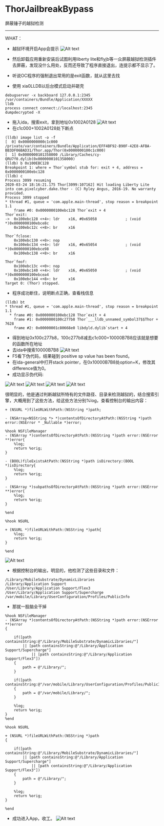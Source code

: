 # ThorJailbreakBypass
屏蔽锤子的越狱检测

---
WHAT：
* 越狱环境开启App会提示
![Alt text](https://github.com/wstclzy2010/ThorJailbreakBypass/blob/master/img/1.png)
* 然后卸载应用重新安装后试图利用liberty lite和flyjb等一众屏蔽越狱检测插件去屏蔽，发现没什么用处，反而还导致了程序直接退出，连提示都不显示了。
* 听说OC程序的强制退出常用的是exit函数，就从这里去找

* 使用 xia0LLDB以后台模式启动并砸壳
```
debugserver -x backboard 127.0.0.1:2345 /var/containers/Bundle/Application/XXXXX
lldb
process connect connect://localhost:2345
dumpdecrypted -X
```
* 拖入ida，搜索exit，拿到地址0x1002A0128
![Alt text](https://github.com/wstclzy2010/ThorJailbreakBypass/blob/master/img/2.png)
* 在c1c000+1002A0128处下断点
```
(lldb) image list -o -f
[  0] 0x0000000000c1c000 /private/var/containers/Bundle/Application/EFF4BF92-B90F-42E8-AFBA-BB3DF06BAD31/Thor.app/Thor(0x0000000100c1c000)
[  1] 0x0000000101358000 /Library/Caches/cy-QRU7f0.dylib(0x0000000101358000)
(lldb) b 0x100EBC128
Breakpoint 1: where = Thor`symbol stub for: exit + 4, address = 0x0000000100ebc128
(lldb) c
Process 3099 resuming
2020-03-24 18:16:21.175 Thor[3099:107162] Hit loading Liberty Lite into com.pixelcyber.dake.thor - (C) Ryley Angus, 2016-19. No warranty provided.
Process 3099 stopped
* thread #1, queue = 'com.apple.main-thread', stop reason = breakpoint 1.1
    frame #0: 0x0000000100ebc128 Thor`exit + 4
Thor`exit:
->  0x100ebc128 <+4>: ldr    x16, #0x65058             ; (void *)0x0000000100ebce8c
    0x100ebc12c <+8>: br     x16

Thor`fclose:
    0x100ebc130 <+0>: nop    
    0x100ebc134 <+4>: ldr    x16, #0x65054             ; (void *)0x0000000100ebce98
    0x100ebc138 <+8>: br     x16

Thor`feof:
    0x100ebc13c <+0>: nop    
    0x100ebc140 <+4>: ldr    x16, #0x65050             ; (void *)0x0000000100ebcea4
    0x100ebc144 <+8>: br     x16
Target 0: (Thor) stopped.
```
* 程序成功断住，说明断点正确，查看栈信息
```
(lldb) bt
* thread #1, queue = 'com.apple.main-thread', stop reason = breakpoint 1.1
  * frame #0: 0x0000000100ebc128 Thor`exit + 4
    frame #1: 0x0000000100c277b8 Thor`___lldb_unnamed_symbol37$$Thor + 7628
    frame #2: 0x00000001c80668e0 libdyld.dylib`start + 4
```
* 得到地址0x100c277b8，100c277b8减去c1c000=10000B7B8应该就是想要的函数所在地址
* 去ida中搜索10000B7B8
![Alt text](https://github.com/wstclzy2010/ThorJailbreakBypass/blob/master/img/3.png)
* F5看下伪代码，结果碰到 positive sp value has been found。
* 在ida-general中打开stack pointer，在0x10000B7B8处option+K，修改其difference值为0。
* 成功显示伪代码:

![Alt text](https://github.com/wstclzy2010/ThorJailbreakBypass/blob/master/img/4.png)
![Alt text](https://github.com/wstclzy2010/ThorJailbreakBypass/blob/master/img/5.png)
![Alt text](https://github.com/wstclzy2010/ThorJailbreakBypass/blob/master/img/6.png)
![Alt text](https://github.com/wstclzy2010/ThorJailbreakBypass/blob/master/img/7.png)

很明显的，他是通过判断越狱所特有的文件路径、目录来检测越狱的，结合搜索引擎，大概用到了这些方法，给这些方法分别%log，查看控制台的输出内容：
```
+ (NSURL *)fileURLWithPath:(NSString *)path;

- (NSArray<NSString *> *)contentsOfDirectoryAtPath:(NSString *)path error:(NSError * _Nullable *)error;
```
```
%hook NSFileManager
- (NSArray *)contentsOfDirectoryAtPath:(NSString *)path error:(NSError **)error{
    %log;
    return %orig;
}

- (BOOL)fileExistsAtPath:(NSString *)path isDirectory:(BOOL *)isDirectory{
    %log;
    return %orig;
}

- (NSArray *)subpathsOfDirectoryAtPath:(NSString *)path error:(NSError **)error{
    %log;
    return %orig;
}

%end

%hook NSURL

+ (NSURL *)fileURLWithPath:(NSString *)path{
    %log;
    return %orig;
}

%end
```
![Alt text](https://github.com/wstclzy2010/ThorJailbreakBypass/blob/master/img/8.png)

* 根据控制台的输出，明显的，他检测了这些目录和文件：

```
/Library/MobileSubstrate/DynamicLibraries
/Library/Application Support 
/User/Library/Application Support/Flex3
/User/Library/Application Support/Supercharge
/var/mobile/Library/UserConfiguration/Profiles/PublicInfo
```

* 那就一股脑全干掉
```
%hook NSFileManager
- (NSArray *)contentsOfDirectoryAtPath:(NSString *)path error:(NSError **)error
{
    
   	if([path containsString:@"/Library/MobileSubstrate/DynamicLibraries/"]
    	|| [path containsString:@"/Library/Application Support/Supercharge"]
    		|| [path containsString:@"/Library/Application Support/Flex3"])
    {
        path = @"/Library/";
    }

    if([path containsString:@"/var/mobile/Library/UserConfiguration/Profiles/PublicInfo/Flex3Patches.plist"])
    {
        path = @"/var/mobile/Library/";
    }

    %log;
    return %orig;
}
%end

%hook NSURL

+ (NSURL *)fileURLWithPath:(NSString *)path
{

    if([path containsString:@"/Library/MobileSubstrate/DynamicLibraries/"]
    	|| [path containsString:@"/Library/Application Support/Supercharge"]
    		|| [path containsString:@"/Library/Application Support/Flex3"])
    {
        path = @"/Library/";
    }

    %log;
    return %orig;
}

%end
```
* 成功进入App，收工。
![Alt text](https://github.com/wstclzy2010/ThorJailbreakBypass/blob/master/img/9.PNG)
